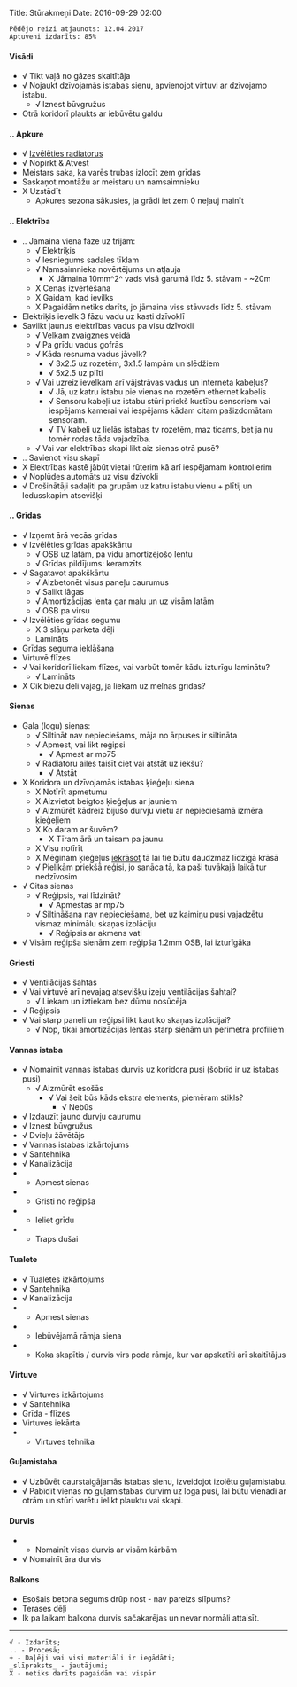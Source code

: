 Title: Stūrakmeņi
Date: 2016-09-29 02:00

    Pēdējo reizi atjaunots: 12.04.2017
    Aptuveni izdarīts: 85%


#### Visādi
* √ Tikt vaļā no gāzes skaitītāja
* √ Nojaukt dzīvojamās istabas sienu, apvienojot virtuvi ar dzīvojamo istabu. 
    * √ Iznest būvgružus
* Otrā koridorī plaukts ar iebūvētu galdu


#### .. Apkure
* √ [Izvēlēties radiatorus](/radiatori-1-dala.html)
* √ Nopirkt & Atvest
* Meistars saka, ka varēs trubas izlocīt zem grīdas
* Saskaņot montāžu ar meistaru un namsaimnieku
* X Uzstādīt
    * Apkures sezona sākusies, ja grādi iet zem 0 neļauj mainīt


#### .. Elektrība
* .. Jāmaina viena fāze uz trijām:
    * √ Elektriķis
    * √ Iesniegums sadales tīklam
    * √ Namsaimnieka novērtējums un atļauja
        * X Jāmaina 10mm^2^ vads visā garumā līdz 5. stāvam - ~20m
    * X Cenas izvērtēšana
    * X Gaidam, kad ievilks
    * X Pagaidām netiks darīts, jo jāmaina viss stāvvads līdz 5. stāvam
* Elektriķis ievelk 3 fāzu vadu uz kasti dzīvoklī
* Savilkt jaunus elektrības vadus pa visu dzīvokli
    * √ Velkam zvaigznes veidā
    * √ Pa grīdu vadus gofrās
    * √ Kāda resnuma vadus jāvelk?
        * √ 3x2.5 uz rozetēm, 3x1.5 lampām un slēdžiem
        * √ 5x2.5 uz plīti
    * √ Vai uzreiz ievelkam arī vājstrāvas vadus un interneta kabeļus?
        * √ Jā, uz katru istabu pie vienas no rozetēm ethernet kabelis
        * √ Sensoru kabeļi uz istabu stūri priekš kustību sensoriem vai iespējams kamerai vai iespējams kādam citam pašizdomātam sensoram.
        * √ TV kabeli uz lielās istabas tv rozetēm, maz ticams, bet ja nu tomēr rodas tāda vajadzība.
    * √ Vai var elektrības skapi likt aiz sienas otrā pusē?
* .. Savienot visu skapī
* X Elektrības kastē jābūt vietai rūterim kā arī iespējamam kontrolierim
* √ Noplūdes automāts uz visu dzīvokli
* √ Drošinātāji sadaļiti pa grupām uz katru istabu vienu + plītij un ledusskapim atsevišķi


#### .. Grīdas
* √ Izņemt ārā vecās grīdas
* √ Izvēlēties grīdas apakškārtu
    * √ OSB uz latām, pa vidu amortizējošo lentu
    * √ Grīdas pildījums: keramzīts
* √ Sagatavot apakškārtu
    * √ Aizbetonēt visus paneļu caurumus
    * √ Salikt lāgas
    * √ Amortizācijas lenta gar malu un uz visām latām
    * √ OSB pa virsu
* √ Izvēlēties grīdas segumu
    * X 3 slāņu parketa dēļi
    * Lamināts
* Grīdas seguma ieklāšana
* Virtuvē flīzes
* √ Vai koridorī liekam flīzes, vai varbūt tomēr kādu izturīgu laminātu?
    * √ Lamināts
* X Cik biezu dēli vajag, ja liekam uz melnās grīdas?


#### Sienas
* Gala (logu) sienas:
    * √ Siltināt nav nepieciešams, māja no ārpuses ir siltināta
    * √ Apmest, vai likt reģipsi
        * √ Apmest ar mp75
    * √ Radiatoru ailes taisīt ciet vai atstāt uz iekšu?
        * √ Atstāt
* X Koridora un dzīvojamās istabas ķieģeļu siena
    * X Notīrīt apmetumu
    * X Aizvietot beigtos ķieģeļus ar jauniem
    * √ Aizmūrēt kādreiz bijušo durvju vietu ar nepieciešamā izmēra ķieģeļiem
    * X Ko daram ar šuvēm?
        * X Tīram ārā un taisam pa jaunu.
    * X Visu notīrīt
    * X Mēģinam ķieģeļus [iekrāsot](https://www.youtube.com/watch?v=nkrNMcYT0gg) tā lai tie būtu daudzmaz līdzīgā krāsā
    * √ Pielikām priekšā reģisi, jo sanāca tā, ka paši tuvākajā laikā tur nedzīvosim
* √ Citas sienas
    * √ Reģipsis, vai līdzināt?
        * √ Apmestas ar mp75
    * √ Siltināšana nav nepieciešama, bet uz kaimiņu pusi vajadzētu vismaz minimālu skaņas izolāciju
        * √ Reģipsis ar akmens vati
* √ Visām reģipša sienām zem reģipša 1.2mm OSB, lai izturīgāka


#### Griesti
* √ Ventilācijas šahtas
* √ Vai virtuvē arī nevajag atsevišķu izeju ventilācijas šahtai?
    * √ Liekam un iztiekam bez dūmu nosūcēja
* √ Reģipsis
* √ Vai starp paneli un reģipsi likt kaut ko skaņas izolācijai?
    * √ Nop, tikai amortizācijas lentas starp sienām un perimetra profiliem


#### Vannas istaba
* √ Nomainīt vannas istabas durvis uz koridora pusi (šobrīd ir uz istabas pusi)
    * √ Aizmūrēt esošās
        * √ Vai šeit būs kāds ekstra elements, piemēram stikls?
            * √ Nebūs
* √ Izdauzīt jauno durvju caurumu
* √ Iznest būvgružus
* √ Dvieļu žāvētājs
* √ Vannas istabas izkārtojums
* √ Santehnika
* √ Kanalizācija
* + Apmest sienas
* + Gristi no reģipša
* + Ieliet grīdu
* + Traps dušai


#### Tualete
* √ Tualetes izkārtojums
* √ Santehnika
* √ Kanalizācija
* + Apmest sienas
* + Iebūvējamā rāmja siena
* + Koka skapītis / durvis virs poda rāmja, kur var apskatīti arī skaitītājus


#### Virtuve
* √ Virtuves izkārtojums
* √ Santehnika
* Grīda - flīzes
* Virtuves iekārta
* + Virtuves tehnika


#### Guļamistaba
* √ Uzbūvēt caurstaigājamās istabas sienu, izveidojot izolētu guļamistabu.
* √ Pabīdīt vienas no guļamistabas durvīm uz loga pusi, lai būtu vienādi ar otrām un stūrī varētu ielikt plauktu vai skapi.

#### Durvis
* + Nomainīt visas durvis ar visām kārbām
* √ Nomainīt āra durvis

#### Balkons
* Esošais betona segums drūp nost - nav pareizs slīpums?
* Terases dēļi
* Ik pa laikam balkona durvis sačakarējas un nevar normāli attaisīt.


---
    √ - Izdarīts;
    .. - Procesā; 
    + - Daļēji vai visi materiāli ir iegādāti; 
    _slīpraksts_ - jautājumi; 
    X - netiks darīts pagaidām vai vispār
